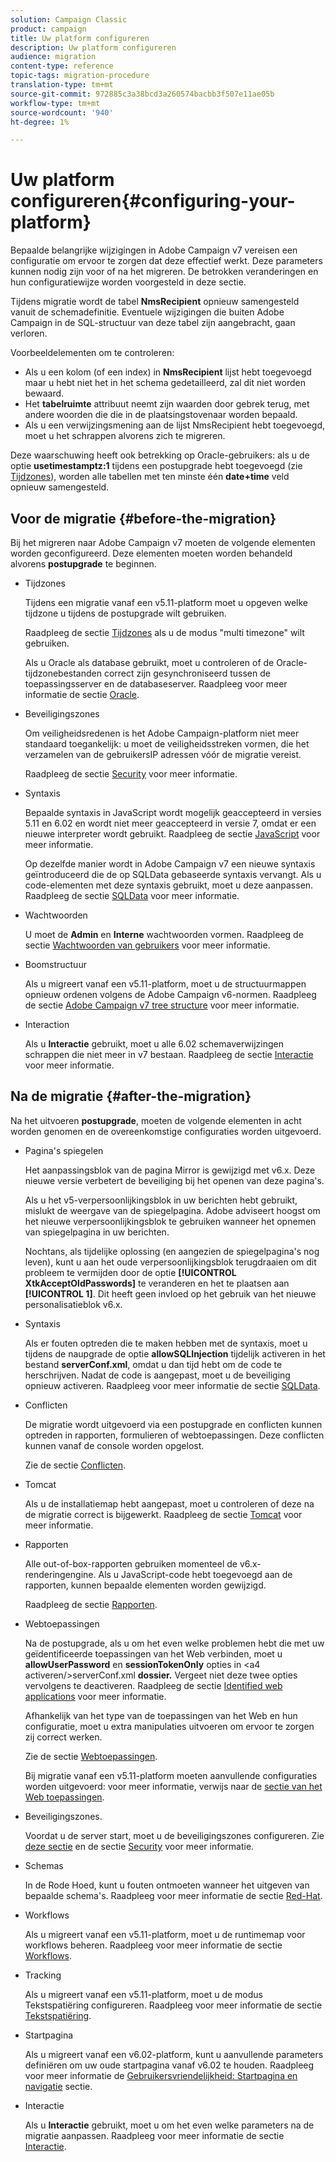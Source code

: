 ```yaml
---
solution: Campaign Classic
product: campaign
title: Uw platform configureren
description: Uw platform configureren
audience: migration
content-type: reference
topic-tags: migration-procedure
translation-type: tm+mt
source-git-commit: 972885c3a38bcd3a260574bacbb3f507e11ae05b
workflow-type: tm+mt
source-wordcount: '940'
ht-degree: 1%

---
```



# Uw platform configureren{#configuring-your-platform}

Bepaalde belangrijke wijzigingen in Adobe Campaign v7 vereisen een configuratie om ervoor te zorgen dat deze effectief werkt. Deze parameters kunnen nodig zijn voor of na het migreren. De betrokken veranderingen en hun configuratiewijze worden voorgesteld in deze sectie.

Tijdens migratie wordt de tabel **NmsRecipient** opnieuw samengesteld vanuit de schemadefinitie. Eventuele wijzigingen die buiten Adobe Campaign in de SQL-structuur van deze tabel zijn aangebracht, gaan verloren.

Voorbeeldelementen om te controleren:

* Als u een kolom (of een index) in **NmsRecipient** lijst hebt toegevoegd maar u hebt niet het in het schema gedetailleerd, zal dit niet worden bewaard.
* Het **tabelruimte** attribuut neemt zijn waarden door gebrek terug, met andere woorden die die in de plaatsingstovenaar worden bepaald.
* Als u een verwijzingsmening aan de lijst NmsRecipient hebt toegevoegd, moet u het schrappen alvorens zich te migreren.

Deze waarschuwing heeft ook betrekking op Oracle-gebruikers: als u de optie **usetimestamptz:1** tijdens een postupgrade hebt toegevoegd (zie [Tijdzones](../../migration/using/general-configurations.md#time-zones)), worden alle tabellen met ten minste één **date+time** veld opnieuw samengesteld.

## Voor de migratie {#before-the-migration}

Bij het migreren naar Adobe Campaign v7 moeten de volgende elementen worden geconfigureerd. Deze elementen moeten worden behandeld alvorens **postupgrade** te beginnen.

* Tijdzones

   Tijdens een migratie vanaf een v5.11-platform moet u opgeven welke tijdzone u tijdens de postupgrade wilt gebruiken.

   Raadpleeg de sectie [Tijdzones](../../migration/using/general-configurations.md#time-zones) als u de modus &quot;multi timezone&quot; wilt gebruiken.

   Als u Oracle als database gebruikt, moet u controleren of de Oracle-tijdzonebestanden correct zijn gesynchroniseerd tussen de toepassingsserver en de databaseserver. Raadpleeg voor meer informatie de sectie [Oracle](../../migration/using/general-configurations.md#oracle).

* Beveiligingszones

   Om veiligheidsredenen is het Adobe Campaign-platform niet meer standaard toegankelijk: u moet de veiligheidsstreken vormen, die het verzamelen van de gebruikersIP adressen vóór de migratie vereist.

   Raadpleeg de sectie [Security](../../migration/using/general-configurations.md#security) voor meer informatie.

* Syntaxis

   Bepaalde syntaxis in JavaScript wordt mogelijk geaccepteerd in versies 5.11 en 6.02 en wordt niet meer geaccepteerd in versie 7, omdat er een nieuwe interpreter wordt gebruikt. Raadpleeg de sectie [JavaScript](../../migration/using/general-configurations.md#javascript) voor meer informatie.

   Op dezelfde manier wordt in Adobe Campaign v7 een nieuwe syntaxis geïntroduceerd die de op SQLData gebaseerde syntaxis vervangt. Als u code-elementen met deze syntaxis gebruikt, moet u deze aanpassen. Raadpleeg de sectie [SQLData](../../migration/using/general-configurations.md#sqldata) voor meer informatie.

* Wachtwoorden

   U moet de **Admin** en **Interne** wachtwoorden vormen. Raadpleeg de sectie [Wachtwoorden van gebruikers](../../migration/using/before-starting-migration.md#user-passwords) voor meer informatie.

* Boomstructuur

   Als u migreert vanaf een v5.11-platform, moet u de structuurmappen opnieuw ordenen volgens de Adobe Campaign v6-normen. Raadpleeg de sectie [Adobe Campaign v7 tree structure](../../migration/using/specific-configurations-in-v5-11.md#campaign-vseven-tree-structure) voor meer informatie.

* Interaction

   Als u **Interactie** gebruikt, moet u alle 6.02 schemaverwijzingen schrappen die niet meer in v7 bestaan. Raadpleeg de sectie [Interactie](../../migration/using/general-configurations.md#interaction) voor meer informatie.

## Na de migratie {#after-the-migration}

Na het uitvoeren **postupgrade**, moeten de volgende elementen in acht worden genomen en de overeenkomstige configuraties worden uitgevoerd.

* Pagina&#39;s spiegelen

   Het aanpassingsblok van de pagina Mirror is gewijzigd met v6.x. Deze nieuwe versie verbetert de beveiliging bij het openen van deze pagina&#39;s.

   Als u het v5-verpersoonlijkingsblok in uw berichten hebt gebruikt, mislukt de weergave van de spiegelpagina. Adobe adviseert hoogst om het nieuwe verpersoonlijkingsblok te gebruiken wanneer het opnemen van spiegelpagina in uw berichten.

   Nochtans, als tijdelijke oplossing (en aangezien de spiegelpagina&#39;s nog leven), kunt u aan het oude verpersoonlijkingsblok terugdraaien om dit probleem te vermijden door de optie **[!UICONTROL XtkAcceptOldPasswords]** te veranderen en het te plaatsen aan **[!UICONTROL 1]**. Dit heeft geen invloed op het gebruik van het nieuwe personalisatieblok v6.x.

* Syntaxis

   Als er fouten optreden die te maken hebben met de syntaxis, moet u tijdens de naupgrade de optie **allowSQLInjection** tijdelijk activeren in het bestand **serverConf.xml**, omdat u dan tijd hebt om de code te herschrijven. Nadat de code is aangepast, moet u de beveiliging opnieuw activeren. Raadpleeg voor meer informatie de sectie [SQLData](../../migration/using/general-configurations.md#sqldata).

* Conflicten

   De migratie wordt uitgevoerd via een postupgrade en conflicten kunnen optreden in rapporten, formulieren of webtoepassingen. Deze conflicten kunnen vanaf de console worden opgelost.

   Zie de sectie [Conflicten](../../migration/using/general-configurations.md#conflicts).

* Tomcat

   Als u de installatiemap hebt aangepast, moet u controleren of deze na de migratie correct is bijgewerkt. Raadpleeg de sectie [Tomcat](../../migration/using/general-configurations.md#tomcat) voor meer informatie.

* Rapporten

   Alle out-of-box-rapporten gebruiken momenteel de v6.x-renderingengine. Als u JavaScript-code hebt toegevoegd aan de rapporten, kunnen bepaalde elementen worden gewijzigd.

   Raadpleeg de sectie [Rapporten](../../migration/using/general-configurations.md#reports).

* Webtoepassingen

   Na de postupgrade, als u om het even welke problemen hebt die met uw geïdentificeerde toepassingen van het Web verbinden, moet u **allowUserPassword** en **sessionTokenOnly** opties in &lt;a4 activeren/>serverConf.xml **dossier.** Vergeet niet deze twee opties vervolgens te deactiveren. Raadpleeg de sectie [Identified web applications](../../migration/using/general-configurations.md#identified-web-applications) voor meer informatie.

   Afhankelijk van het type van de toepassingen van het Web en hun configuratie, moet u extra manipulaties uitvoeren om ervoor te zorgen zij correct werken.

   Zie de sectie [Webtoepassingen](../../migration/using/general-configurations.md#web-applications).

   Bij migratie vanaf een v5.11-platform moeten aanvullende configuraties worden uitgevoerd: voor meer informatie, verwijs naar de [sectie van het Web toepassingen](../../migration/using/specific-configurations-in-v5-11.md#web-applications).

* Beveiligingszones.

   Voordat u de server start, moet u de beveiligingszones configureren. Zie [deze sectie](../../installation/using/configuring-campaign-server.md#defining-security-zones) en de sectie [Security](../../migration/using/general-configurations.md#security) voor meer informatie.

* Schemas

   In de Rode Hoed, kunt u fouten ontmoeten wanneer het uitgeven van bepaalde schema&#39;s. Raadpleeg voor meer informatie de sectie [Red-Hat](../../migration/using/general-configurations.md#red-hat).

* Workflows

   Als u migreert vanaf een v5.11-platform, moet u de runtimemap voor workflows beheren. Raadpleeg voor meer informatie de sectie [Workflows](../../migration/using/specific-configurations-in-v5-11.md#workflows).

* Tracking

   Als u migreert vanaf een v5.11-platform, moet u de modus Tekstspatiëring configureren. Raadpleeg voor meer informatie de sectie [Tekstspatiëring](../../migration/using/specific-configurations-in-v5-11.md#tracking).

* Startpagina

   Als u migreert vanaf een v6.02-platform, kunt u aanvullende parameters definiëren om uw oude startpagina vanaf v6.02 te houden. Raadpleeg voor meer informatie de [Gebruikersvriendelijkheid: Startpagina en navigatie](../../migration/using/specific-configurations-in-v6-02.md#user-friendliness--home-page-and-navigation) sectie.

* Interactie

   Als u **Interactie** gebruikt, moet u om het even welke parameters na de migratie aanpassen. Raadpleeg voor meer informatie de sectie [Interactie](../../migration/using/general-configurations.md#interaction).

